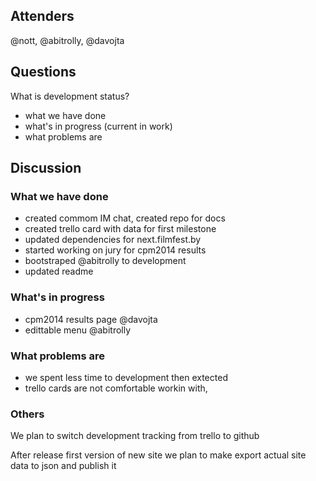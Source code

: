 ## Attenders
@nott, @abitrolly, @davojta

## Questions

What is development status?

* what we have done
* what's in progress (current in work)
* what problems are

## Discussion

### What we have done

* created commom IM chat, created repo for docs
* created trello card with data for first milestone
* updated dependencies for next.filmfest.by
* started working on jury for cpm2014 results
* bootstraped @abitrolly to development
* updated readme

### What's in progress 

* cpm2014 results page @davojta
* edittable menu  @abitrolly

### What problems are

* we spent less time to development then extected
* trello cards are not comfortable workin with,

### Others

We plan to switch development tracking from trello to github

After release first version of new site we plan to make export actual site data to json and publish it 
